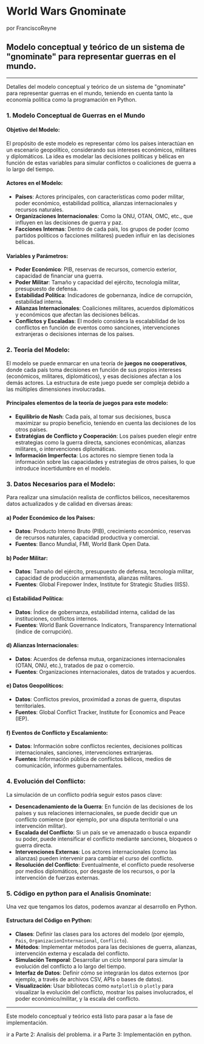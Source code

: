 # World Wars Gnominate

por FranciscoReyne

## Modelo conceptual y teórico de un sistema de "gnominate" para representar guerras en el mundo.


---


Detalles del modelo conceptual y teórico de un sistema de "gnominate" para representar guerras en el mundo, teniendo en cuenta tanto la economía política como la programación en Python.

### 1. **Modelo Conceptual de Guerras en el Mundo**

#### **Objetivo del Modelo:**
El propósito de este modelo es representar cómo los países interactúan en un escenario geopolítico, considerando sus intereses económicos, militares y diplomáticos. La idea es modelar las decisiones políticas y bélicas en función de estas variables para simular conflictos o coaliciones de guerra a lo largo del tiempo.

#### **Actores en el Modelo:**
- **Países**: Actores principales, con características como poder militar, poder económico, estabilidad política, alianzas internacionales y recursos naturales.
- **Organizaciones Internacionales**: Como la ONU, OTAN, OMC, etc., que influyen en las decisiones de guerra y paz.
- **Facciones Internas**: Dentro de cada país, los grupos de poder (como partidos políticos o facciones militares) pueden influir en las decisiones bélicas.

#### **Variables y Parámetros:**
- **Poder Económico**: PIB, reservas de recursos, comercio exterior, capacidad de financiar una guerra.
- **Poder Militar**: Tamaño y capacidad del ejército, tecnología militar, presupuesto de defensa.
- **Estabilidad Política**: Indicadores de gobernanza, índice de corrupción, estabilidad interna.
- **Alianzas Internacionales**: Coaliciones militares, acuerdos diplomáticos y económicos que afectan las decisiones bélicas.
- **Conflictos y Escaladas**: El modelo considera la escalabilidad de los conflictos en función de eventos como sanciones, intervenciones extranjeras o decisiones internas de los países.

### 2. **Teoría del Modelo:**
El modelo se puede enmarcar en una teoría de **juegos no cooperativos**, donde cada país toma decisiones en función de sus propios intereses (económicos, militares, diplomáticos), y esas decisiones afectan a los demás actores. La estructura de este juego puede ser compleja debido a las múltiples dimensiones involucradas.

#### **Principales elementos de la teoría de juegos para este modelo**:
- **Equilibrio de Nash**: Cada país, al tomar sus decisiones, busca maximizar su propio beneficio, teniendo en cuenta las decisiones de los otros países.
- **Estratégias de Conflicto y Cooperación**: Los países pueden elegir entre estrategias como la guerra directa, sanciones económicas, alianzas militares, o intervenciones diplomáticas.
- **Información Imperfecta**: Los actores no siempre tienen toda la información sobre las capacidades y estrategias de otros países, lo que introduce incertidumbre en el modelo.

### 3. **Datos Necesarios para el Modelo:**

Para realizar una simulación realista de conflictos bélicos, necesitaremos datos actualizados y de calidad en diversas áreas:

#### **a) Poder Económico de los Países:**
- **Datos**: Producto Interno Bruto (PIB), crecimiento económico, reservas de recursos naturales, capacidad productiva y comercial.
- **Fuentes**: Banco Mundial, FMI, World Bank Open Data.

#### **b) Poder Militar:**
- **Datos**: Tamaño del ejército, presupuesto de defensa, tecnología militar, capacidad de producción armamentista, alianzas militares.
- **Fuentes**: Global Firepower Index, Institute for Strategic Studies (IISS).

#### **c) Estabilidad Política:**
- **Datos**: Índice de gobernanza, estabilidad interna, calidad de las instituciones, conflictos internos.
- **Fuentes**: World Bank Governance Indicators, Transparency International (índice de corrupción).

#### **d) Alianzas Internacionales:**
- **Datos**: Acuerdos de defensa mutua, organizaciones internacionales (OTAN, ONU, etc.), tratados de paz o comercio.
- **Fuentes**: Organizaciones internacionales, datos de tratados y acuerdos.

#### **e) Datos Geopolíticos:**
- **Datos**: Conflictos previos, proximidad a zonas de guerra, disputas territoriales.
- **Fuentes**: Global Conflict Tracker, Institute for Economics and Peace (IEP).

#### **f) Eventos de Conflicto y Escalamiento:**
- **Datos**: Información sobre conflictos recientes, decisiones políticas internacionales, sanciones, intervenciones extranjeras.
- **Fuentes**: Información pública de conflictos bélicos, medios de comunicación, informes gubernamentales.

### 4. **Evolución del Conflicto:**

La simulación de un conflicto podría seguir estos pasos clave:
- **Desencadenamiento de la Guerra**: En función de las decisiones de los países y sus relaciones internacionales, se puede decidir que un conflicto comience (por ejemplo, por una disputa territorial o una intervención militar).
- **Escalada del Conflicto**: Si un país se ve amenazado o busca expandir su poder, puede intensificar el conflicto mediante sanciones, bloqueos o guerra directa.
- **Intervenciones Externas**: Los actores internacionales (como las alianzas) pueden intervenir para cambiar el curso del conflicto.
- **Resolución del Conflicto**: Eventualmente, el conflicto puede resolverse por medios diplomáticos, por desgaste de los recursos, o por la intervención de fuerzas externas.

### 5. **Código en python para el Analisis Gnominate:**

Una vez que tengamos los datos, podemos avanzar al desarrollo en Python.

#### **Estructura del Código en Python:**
- **Clases**: Definir las clases para los actores del modelo (por ejemplo, `Pais`, `OrganizacionInternacional`, `Conflicto`).
- **Métodos**: Implementar métodos para las decisiones de guerra, alianzas, intervención externa y escalada del conflicto.
- **Simulación Temporal**: Desarrollar un ciclo temporal para simular la evolución del conflicto a lo largo del tiempo.
- **Interfaz de Datos**: Definir cómo se integrarán los datos externos (por ejemplo, a través de archivos CSV, APIs o bases de datos).
- **Visualización**: Usar bibliotecas como `matplotlib` o `plotly` para visualizar la evolución del conflicto, mostrar los países involucrados, el poder económico/militar, y la escala del conflicto.

---

Este modelo conceptual y teórico está listo para pasar a la fase de implementación.

ir a Parte 2: Analisis del problema.
ir a Parte 3: Implementación en python.
